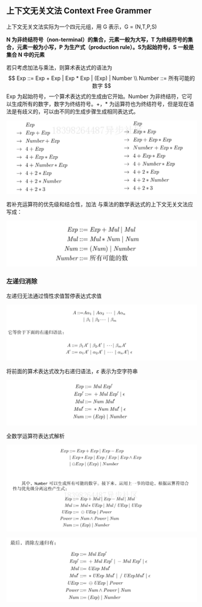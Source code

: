 ## 上下文无关文法 Context Free Grammer

上下文无关文法实际为一个四元元组，用 G 表示，G = (N,T,P,S)

**N 为非终结符号（non-terminal）的集合，元素一般为大写，T 为终结符号的集合，元素一般为小写，P 为生产式（production rule）。S为起始符号，S 一般是集合 N 中的元素**

若只考虑加法与乘法，则算术表达式的语法为
$$
Exp ::= Exp + Exp | Exp * Exp | (Exp) | Number
\\
Number ::= 所有可能的数字
$$
Exp 为起始符号，一个算术表达式的生成由它开始。Number 为非终结符，它可以生成所有的数字，数字为终结符号。+，* 为运算符也为终结符号，但是现在语法是有歧义的，可以由不同的生成步骤生成相同表达式。

![image-20210602231720149](Docs.assets/image-20210602231720149.png)

若补充运算符的优先级和结合性，加法 与乘法的数学表达式的上下文无关文法应写成：

![image-20210602232937026](Docs.assets/image-20210602232937026.png)

### 左递归消除

左递归无法通过惰性求值暂停表达式求值

![image-20210602233838859](Docs.assets/image-20210602233838859.png)

将前面的算术表达式改为右递归语法，$\varepsilon$ 表示为空字符串

![image-20210602234151743](Docs.assets/image-20210602234151743.png)



全数学运算符表达式解析

![image-20210604092122566](Docs.assets/image-20210604092122566.png)

![image-20210604092134908](Docs.assets/image-20210604092134908.png)

































